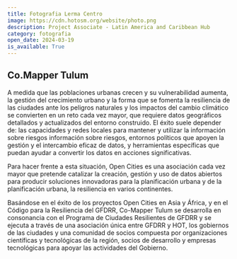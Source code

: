 ```yaml
---
title: Fotografia Lerma Centro
image: https://cdn.hotosm.org/website/photo.png
description: Project Associate - Latin America and Caribbean Hub
category: fotografia
open_date: 2024-03-19
is_available: True
---
```


## Co.Mapper Tulum

A medida que las poblaciones urbanas crecen y su vulnerabilidad aumenta, la gestión del crecimiento urbano y la forma que se fomenta la resiliencia de las ciudades ante los peligros naturales y los impactos del cambio climático se convierten en un reto cada vez mayor, que requiere datos geográficos detallados y actualizados del entorno construido. El éxito suele depender de: las capacidades y redes locales para mantener y utilizar la información sobre riesgos información sobre riesgos, entornos políticos que apoyen la gestión y el intercambio eficaz de datos, y herramientas específicas que puedan ayudar a convertir los datos en acciones significativas.

Para hacer frente a esta situación, Open Cities es una asociación cada vez mayor que pretende catalizar la creación, gestión y uso de datos abiertos para producir soluciones innovadoras para la planificación urbana y de la planificación urbana, la resiliencia en varios continentes.

Basándose en el éxito de los proyectos Open Cities en Asia y África, y en el Código para la Resiliencia del GFDRR, Co-Mapper Tulum se desarrolla en consonancia con el Programa de Ciudades Resilientes de GFDRR y se ejecuta a través de una asociación única entre GFDRR y HOT, los gobiernos de las ciudades y una comunidad de socios compuesta por organizaciones científicas y tecnológicas de la región, socios de desarrollo y empresas tecnológicas para apoyar las actividades del Gobierno.